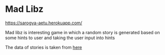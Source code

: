 # Mad Libz 

https://sarogya-aetu.herokuapp.com/

Mad libz is interesting game in which a random story is generated based on some hints to user and taking the user input into hints


The data of stories is taken from [here](https://www.microsoft.com/en-us/download/details.aspx?id=55593)